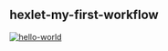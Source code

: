 ## hexlet-my-first-workflow

[![hello-world](https://github.com/evg671ZXC/hexlet-my-first-workflow/actions/workflows/hello-world.yml/badge.svg)](https://github.com/evg671ZXC/hexlet-my-first-workflow/actions/workflows/hello-world.yml)